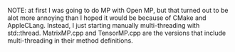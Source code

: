 NOTE: at first I was going to do MP with Open MP, but that turned out to be alot more annoying than I hoped it would be because of CMake and AppleCLang. Instead, I just starting manually multi-threading with std::thread. MatrixMP.cpp and TensorMP.cpp are the versions that include multi-threading in their method definitions.
